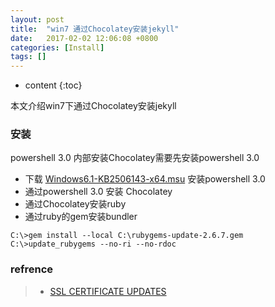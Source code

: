 ```yaml
---
layout: post
title:  "win7 通过Chocolatey安装jekyll"
date:   2017-02-02 12:06:08 +0800
categories: [Install]
tags: []
---
```


* content
{:toc}


本文介绍win7下通过Chocolatey安装jekyll












### 安装

powershell 3.0 内部安装Chocolatey需要先安装powershell 3.0

- 下载  [Windows6.1-KB2506143-x64.msu](https://www.microsoft.com/en-us/download/confirmation.aspx?id=34595) 安装powershell 3.0
- 通过powershell 3.0 安装 Chocolatey
- 通过Chocolatey安装ruby
- 通过ruby的gem安装bundler

``` shell
C:\>gem install --local C:\rubygems-update-2.6.7.gem
C:\>update_rubygems --no-ri --no-rdoc
```

### refrence

> - [SSL CERTIFICATE UPDATES](http://guides.rubygems.org/ssl-certificate-update)
